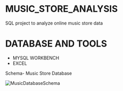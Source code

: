 # MUSIC_STORE_ANALYSIS
SQL project to analyze online music store data


# DATABASE AND TOOLS
* MYSQL WORKBENCH
* EXCEL


Schema- Music Store Database  


![MusicDatabaseSchema](https://1drv.ms/u/s!Ag9pkX-L3VHKjQVzeu9NAf9ggn5d?e=ccYEpl)
